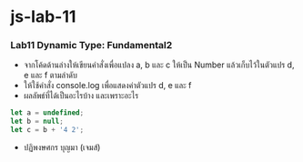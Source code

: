 # js-lab-11
### Lab11 Dynamic Type: Fundamental2
- จากโค้ดด้านล่างให้เขียนคำสั่งเพื่อแปลง a, b และ c ให้เป็น Number แล้วเก็บไว้ในตัวแปร d, e และ f ตามลำดับ
- ให้ใช้คำสั่ง console.log เพื่อแสดงค่าตัวแปร d, e และ f 
- ผลลัพธ์ที่ได้เป็นอะไรบ้าง และเพราะอะไร

```JavaScript
let a = undefined;
let b = null;
let c = b + '4 2';
```
- ปฏิพงษศกร บุญมา (เจมส์)
